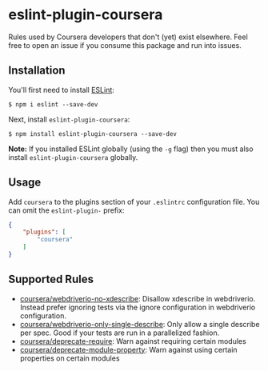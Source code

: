 # eslint-plugin-coursera

Rules used by Coursera developers that don't (yet) exist elsewhere. Feel free to open an issue
if you consume this package and run into issues.

## Installation

You'll first need to install [ESLint](http://eslint.org):

```
$ npm i eslint --save-dev
```

Next, install `eslint-plugin-coursera`:

```
$ npm install eslint-plugin-coursera --save-dev
```

**Note:** If you installed ESLint globally (using the `-g` flag) then you must also install `eslint-plugin-coursera` globally.

## Usage

Add `coursera` to the plugins section of your `.eslintrc` configuration file. You can omit the `eslint-plugin-` prefix:

```json
{
    "plugins": [
        "coursera"
    ]
}
```

## Supported Rules

* [coursera/webdriverio-no-xdescribe](docs/rules/webdriverio-no-xdescribe): Disallow xdescribe in webdriverio. Instead prefer ignoring tests via the ignore configuration in webdriverio configuration.
* [coursera/webdriverio-only-single-describe](docs/rules/webdriverio-only-single-describe): Only allow a single describe per spec. Good if your tests are run in a parallelized fashion.
* [coursera/deprecate-require](docs/rules/deprecate-require): Warn against requiring certain modules
* [coursera/deprecate-module-property](docs/rules/deprecate-module-property): Warn against using certain properties on certain modules





